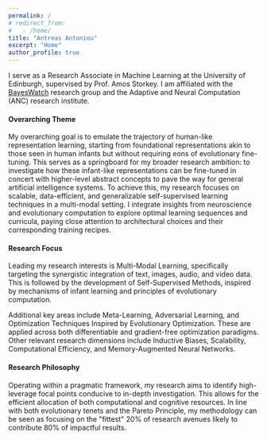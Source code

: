 ```yaml
---
permalink: /
# redirect_from:
#   - /home/
title: "Antreas Antoniou"
excerpt: "Home"
author_profile: true
---
```


<!-- <meta name="google-site-verification" content="giQzN4aACkcRD3IY7dwaL7jyKfwAU3XSfmDbkKYn0pA" /> -->

<!-- Google tag (gtag.js) -->
<script async src="https://www.googletagmanager.com/gtag/js?id=G-H1FGQXV7RC"></script>
<script>
  window.dataLayer = window.dataLayer || [];
  function gtag(){dataLayer.push(arguments);}
  gtag('js', new Date());

  gtag('config', 'G-H1FGQXV7RC');
</script>


I serve as a Research Associate in Machine Learning at the University of Edinburgh, supervised by Prof. Amos Storkey. I am affiliated with the [BayesWatch](https://www.bayeswatch.com/) research group and the Adaptive and Neural Computation (ANC) research institute.

#### Overarching Theme

My overarching goal is to emulate the trajectory of human-like representation learning, starting from foundational representations akin to those seen in human infants but without requiring eons of evolutionary fine-tuning. This serves as a springboard for my broader research ambition: to investigate how these infant-like representations can be fine-tuned in concert with higher-level abstract concepts to pave the way for general artificial intelligence systems. To achieve this, my research focuses on scalable, data-efficient, and generalizable self-supervised learning techniques in a multi-modal setting. I integrate insights from neuroscience and evolutionary computation to explore optimal learning sequences and curricula, paying close attention to architectural choices and their corresponding training recipes.

#### Research Focus

Leading my research interests is Multi-Modal Learning, specifically targeting the synergistic integration of text, images, audio, and video data. This is followed by the development of Self-Supervised Methods, inspired by mechanisms of infant learning and principles of evolutionary computation.

Additional key areas include Meta-Learning, Adversarial Learning, and Optimization Techniques Inspired by Evolutionary Optimization. These are applied across both differentiable and gradient-free optimization paradigms. Other relevant research dimensions include Inductive Biases, Scalability, Computational Efficiency, and Memory-Augmented Neural Networks.

#### Research Philosophy

Operating within a pragmatic framework, my research aims to identify high-leverage focal points conducive to in-depth investigation. This allows for the efficient allocation of both computational and cognitive resources. In line with both evolutionary tenets and the Pareto Principle, my methodology can be seen as focusing on the "fittest" 20% of research avenues likely to contribute 80% of impactful results.

